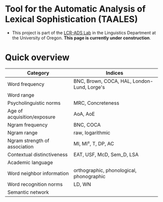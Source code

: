 
# Tool for the Automatic Analysis of Lexical Sophistication (TAALES)

- This project is part of the [LCR-ADS Lab](https://lcr-ads-lab.github.io/LCR-ADS-Home/) in the Linguistics Department at the University of Oregon. **This page is currently under construction**.  

# Quick overview

| Category                                    | Indices                                 |
|---------------------------------------------|-----------------------------------------|
| Word frequency                              | BNC, Brown, COCA, HAL, London-Lund, Lorge's                                        |
| Word range                                  |                                         |
| Psycholinguistic norms                      | MRC, Concreteness         |
| Age of acquisition/exposure                 | AoA, AoE                                |
| Ngram frequency                             | BNC, COCA                               |
| Ngram range                                 | raw, logarithmic                        |
| Ngram strength of association               | MI, MI², T, DP, AC                      |
| Contextual distinctiveness                  | EAT, USF, McD, Sem_D, LSA               |
| Academic language                           |                                         |
| Word neighbor information                   | orthographic, phonological, phonographic|
| Word recognition norms                      | LD, WN                                  |
| Semantic network                            |                                         |
